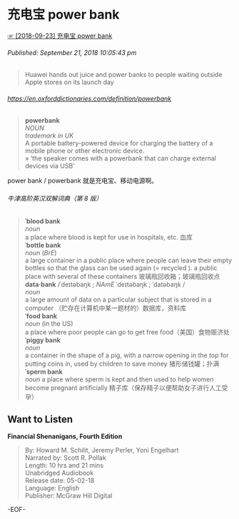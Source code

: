 # 充电宝 power bank  
[☞ [2018-09-23] 充电宝 power bank ](https://mp.weixin.qq.com/s/s1Pw9vf0D7q3b3tbFhH86w)    
  
###### Published: September 21, 2018 10:05:43 pm  
> Huawei hands out juice and power banks to people waiting outside Apple stores on its launch day  
  
###### https://en.oxforddictionaries.com/definition/powerbank  
>**powerbank**  
*NOUN*  
*trademark in UK*  
A portable battery-powered device for charging the battery of a mobile phone or other electronic device.  
» ‘the speaker comes with a powerbank that can charge external devices via USB’  
  
power bank / powerbank 就是充电宝、移动电源啊。  
  
###### 牛津高阶英汉双解词典（第 8 版）  
>**ˈblood bank**  
*noun*  
a place where blood is kept for use in hospitals, etc. 血库  
**ˈbottle bank**  
*noun* (*BrE*)  
a large container in a public place where people can leave their empty bottles so that the glass can be used again (= recycled ). a public place with several of these containers 玻璃瓶回收箱；玻璃瓶回收点  
**data·bank** /ˈdeɪtəbaŋk ; *NAmE* ˈdeɪtəbaŋk ; ˈdatəbaŋk /  
*noun*  
a large amount of data on a particular subject that is stored in a computer （贮存在计算机中某一题材的）数据库，资料库  
**ˈfood bank**  
*noun* (in the US)  
a place where poor people can go to get free food（美国）食物赈济处  
**ˈpiggy bank**  
*noun*  
a container in the shape of a pig, with a narrow opening in the top for putting coins in, used by children to save money 猪形储钱罐；扑满  
**ˈsperm bank**  
*noun* a place where sperm is kept and then used to help women become pregnant artificially 精子库（保存精子以便帮助女子进行人工受孕）  
  
  
## Want to Listen  
**Financial Shenanigans, Fourth Edition**  
>By: Howard M. Schilit, Jeremy Perler, Yoni Engelhart  
Narrated by: Scott R. Pollak  
Length: 10 hrs and 21 mins  
Unabridged Audiobook  
Release date: 05-02-18  
Language: English  
Publisher: McGraw Hill Digital  
  
  
-EOF-  
